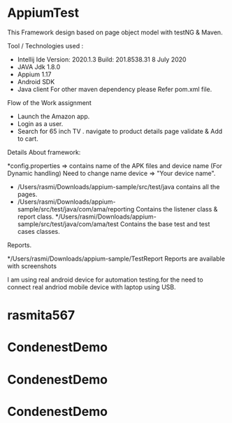 # AppiumTest

This Framework design based on page object model with testNG & Maven.

Tool / Technologies used :

* Intellij Ide Version: 2020.1.3
  Build: 201.8538.31
  8 July 2020
* JAVA Jdk 1.8.0 
* Appium 1.17
* Android SDK 
* Java client 
For other maven dependency please Refer pom.xml file.

Flow of the Work assignment

* Launch the Amazon app.
* Login as a user.
* Search for 65 inch TV . navigate to product details page validate & Add to cart.


Details About framework:

*config.properties => contains name of the APK files and device name (For Dynamic handling)
Need to change name device => "Your device name".
* /Users/rasmi/Downloads/appium-sample/src/test/java
contains all the pages.
* /Users/rasmi/Downloads/appium-sample/src/test/java/com/ama/reporting
Contains the listener class & report class.
*/Users/rasmi/Downloads/appium-sample/src/test/java/com/ama/test 
Contains the base test and test cases classes.

Reports.

*/Users/rasmi/Downloads/appium-sample/TestReport Reports are available with screenshots


I am using real android device for automation testing.for the  need to connect real andriod mobile device with laptop using USB.

# rasmita567
# CondenestDemo
# CondenestDemo
# CondenestDemo
